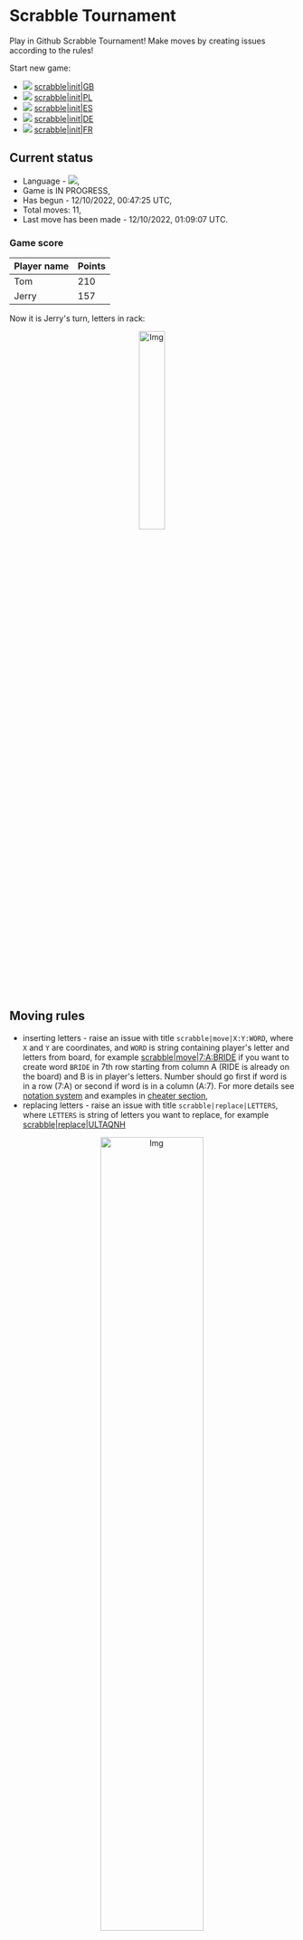 
# Scrabble Tournament
Play in Github Scrabble Tournament! Make moves by creating issues according to the rules!
 
Start new game:

 - ![](https://raw.githubusercontent.com/radosz99/radosz99/main/flags/GB.png)  [scrabble&#124;init&#124;GB](https://github.com/radosz99/radosz99/issues/new?title=scrabble%7Cinit%7CGB&body=Just+push+%27Submit+new+issue%27+or+update+with+your+move.)
 - ![](https://raw.githubusercontent.com/radosz99/radosz99/main/flags/PL.png)  [scrabble&#124;init&#124;PL](https://github.com/radosz99/radosz99/issues/new?title=scrabble%7Cinit%7CPL&body=Just+push+%27Submit+new+issue%27+or+update+with+your+move.)
 - ![](https://raw.githubusercontent.com/radosz99/radosz99/main/flags/ES.png)  [scrabble&#124;init&#124;ES](https://github.com/radosz99/radosz99/issues/new?title=scrabble%7Cinit%7CES&body=Just+push+%27Submit+new+issue%27+or+update+with+your+move.)
 - ![](https://raw.githubusercontent.com/radosz99/radosz99/main/flags/DE.png)  [scrabble&#124;init&#124;DE](https://github.com/radosz99/radosz99/issues/new?title=scrabble%7Cinit%7CDE&body=Just+push+%27Submit+new+issue%27+or+update+with+your+move.)
 - ![](https://raw.githubusercontent.com/radosz99/radosz99/main/flags/FR.png)  [scrabble&#124;init&#124;FR](https://github.com/radosz99/radosz99/issues/new?title=scrabble%7Cinit%7CFR&body=Just+push+%27Submit+new+issue%27+or+update+with+your+move.)

## Current status
 - Language - ![](https://raw.githubusercontent.com/radosz99/radosz99/main/flags/ES.png),
 - Game is IN PROGRESS,
 - Has begun - 12/10/2022, 00:47:25 UTC,
 - Total moves: 11,
 - Last move has been made - 12/10/2022, 01:09:07 UTC.
    
### Game score
| Player name | Points |
 | - | - |  
| Tom | 210
| Jerry | 157

Now it is Jerry's turn, letters in rack:
<p align="center">
    <img src="https://raw.githubusercontent.com/radosz99/radosz99/main/rack.png" width=30% alt="Img"/>
</p>

## Moving rules
 - inserting letters - raise an issue with title `scrabble|move|X:Y:WORD`, where `X` and `Y` are coordinates, and `WORD` is string containing player's letter and letters from board, for example [scrabble&#124;move&#124;7:A:BRIDE](https://github.com/radosz99/radosz99/issues/new?title=scrabble%7Cmove%7C7%3AA%3ABRIDE&body=Just+push+%27Submit+new+issue%27+or+update+with+your+move.) if you want to create word `BRIDE` in 7th row starting from column A (RIDE is already on the board) and B is in player's letters. Number should go first if word is in a row (7:A) or second if word is in a column (A:7). For more details see [notation system](https://en.wikipedia.org/wiki/Scrabble#Notation_system) and examples in [cheater section](#cheater),
 - replacing letters - raise an issue with title `scrabble|replace|LETTERS`, where `LETTERS` is string of letters you want to replace, for example [scrabble&#124;replace&#124;ULTAQNH](https://github.com/radosz99/radosz99/issues/new?title=scrabble%7Creplace%7CULTAQNH&body=Just+push+%27Submit+new+issue%27+or+update+with+your+move..)
<p align="center">
<img src="https://raw.githubusercontent.com/radosz99/radosz99/main/board.png" width=60% alt="Img"/>
</p>
    
## Leaderboard
| Moves | Who | Points |
| - | - | - |
| 11 | [@radosz99](github.com/radosz99)| 367

<a name="cheater"></a>
## Cheater section  
Are you sure? :smiling_imp: :smiling_imp: :smiling_imp:
<details>
  <summary>Spoiler warning!</summary>
  
  | Id | Move | Issue link | Points |
  | - | - | - | - |  
|1| D:0:talque | [scrabble&#124;move&#124;D:0:talque](https://github.com/radosz99/radosz99/issues/new?title=scrabble%7Cmove%7CD%3A0%3Atalque&body=Just+push+%27Submit+new+issue%27+or+update+with+your+move.) | 22 
|2| D:0:tanque | [scrabble&#124;move&#124;D:0:tanque](https://github.com/radosz99/radosz99/issues/new?title=scrabble%7Cmove%7CD%3A0%3Atanque&body=Just+push+%27Submit+new+issue%27+or+update+with+your+move.) | 22 
|3| A:3:algun | [scrabble&#124;move&#124;A:3:algun](https://github.com/radosz99/radosz99/issues/new?title=scrabble%7Cmove%7CA%3A3%3Aalgun&body=Just+push+%27Submit+new+issue%27+or+update+with+your+move.) | 21 
|4| B:1:nahuatl | [scrabble&#124;move&#124;B:1:nahuatl](https://github.com/radosz99/radosz99/issues/new?title=scrabble%7Cmove%7CB%3A1%3Anahuatl&body=Just+push+%27Submit+new+issue%27+or+update+with+your+move.) | 20 
|5| E:0:hulana | [scrabble&#124;move&#124;E:0:hulana](https://github.com/radosz99/radosz99/issues/new?title=scrabble%7Cmove%7CE%3A0%3Ahulana&body=Just+push+%27Submit+new+issue%27+or+update+with+your+move.) | 18 
|6| B:0:hulana | [scrabble&#124;move&#124;B:0:hulana](https://github.com/radosz99/radosz99/issues/new?title=scrabble%7Cmove%7CB%3A0%3Ahulana&body=Just+push+%27Submit+new+issue%27+or+update+with+your+move.) | 18 
|7| D:1:laque | [scrabble&#124;move&#124;D:1:laque](https://github.com/radosz99/radosz99/issues/new?title=scrabble%7Cmove%7CD%3A1%3Alaque&body=Just+push+%27Submit+new+issue%27+or+update+with+your+move.) | 18 
|8| B:1:nahual | [scrabble&#124;move&#124;B:1:nahual](https://github.com/radosz99/radosz99/issues/new?title=scrabble%7Cmove%7CB%3A1%3Anahual&body=Just+push+%27Submit+new+issue%27+or+update+with+your+move.) | 18 
|9| D:1:naque | [scrabble&#124;move&#124;D:1:naque](https://github.com/radosz99/radosz99/issues/new?title=scrabble%7Cmove%7CD%3A1%3Anaque&body=Just+push+%27Submit+new+issue%27+or+update+with+your+move.) | 18 
|10| D:1:taque | [scrabble&#124;move&#124;D:1:taque](https://github.com/radosz99/radosz99/issues/new?title=scrabble%7Cmove%7CD%3A1%3Ataque&body=Just+push+%27Submit+new+issue%27+or+update+with+your+move.) | 18 
</details>
    
## Latest moves
<details>
  <summary>Show latest 10 moves</summary>
  
  | Id | Type | Move / Letters to replace | Created words / New letters | Date | Points | Player | Who |
  | - | - | - | - | - | - | - | - |
|10| INSERT | 5:A:gateabas | ['GATEABAS'] | 12/10/2022, 01:09:06 UTC | 63 | Tom | [@radosz99](github.com/radosz99) |
|9| INSERT | 11:A:pufs | ['PUFS'] | 12/10/2022, 01:08:24 UTC | 24 | Jerry | [@radosz99](github.com/radosz99) |
|8| INSERT | 14:A:oye | ['OYE'] | 12/10/2022, 01:06:41 UTC | 18 | Tom | [@radosz99](github.com/radosz99) |
|7| INSERT | C:11:fice | ['FICE'] | 12/10/2022, 01:03:03 UTC | 18 | Jerry | [@radosz99](github.com/radosz99) |
|6| INSERT | 13:C:constelo | ['CONSTELO'] | 12/10/2022, 01:02:17 UTC | 64 | Tom | [@radosz99](github.com/radosz99) |
|5| INSERT | H:10:rehen | ['REHEN'] | 12/10/2022, 01:01:29 UTC | 27 | Jerry | [@radosz99](github.com/radosz99) |
|4| INSERT | J:4:exile | ['EXILE'] | 12/10/2022, 00:59:33 UTC | 28 | Tom | [@radosz99](github.com/radosz99) |
|3| INSERT | 10:E:roere | ['ROERE'] | 12/10/2022, 00:58:18 UTC | 10 | Jerry | [@radosz99](github.com/radosz99) |
|2| INSERT | F:5:barullo | ['BARULLO'] | 12/10/2022, 00:57:18 UTC | 37 | Tom | [@radosz99](github.com/radosz99) |
|1| INSERT | 7:D:varonil | ['VARONIL'] | 12/10/2022, 00:56:19 UTC | 78 | Jerry | [@radosz99](github.com/radosz99) |
</details>
    